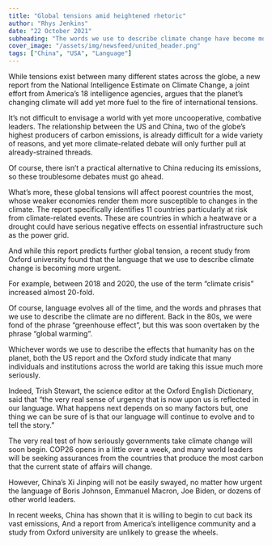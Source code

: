```yaml
---
title: "Global tensions amid heightened rhetoric"
author: "Rhys Jenkins"
date: "22 October 2021"
subheading: "The words we use to describe climate change have become more urgent amid a predicted rise in global tensions due to potential disagreements on climate."
cover_image: "/assets/img/newsfeed/united_header.png"
tags: ["China", "USA", "Language"]  
---
```


While tensions exist between many different states across the globe, a new report from the National Intelligence Estimate on Climate Change, a joint effort from America’s 18 intelligence agencies, argues that the planet’s changing climate will add yet more fuel to the fire of international tensions.

It’s not difficult to envisage a world with yet more uncooperative, combative leaders. The relationship between the US and China, two of the globe’s highest producers of carbon emissions, is already difficult for a wide variety of reasons, and yet more climate-related debate will only further pull at already-strained threads. 

Of course, there isn’t a practical alternative to China reducing its emissions, so these troublesome debates must go ahead.

What’s more, these global tensions will affect poorest countries the most, whose weaker economies render them more susceptible to changes in the climate. The report specifically identifies 11 countries particularly at risk from climate-related events. These are countries in which a heatwave or a drought could have serious negative effects on essential infrastructure such as the power grid. 

And while this report predicts further global tension, a recent study from Oxford university found that the language that we use to describe climate change is becoming more urgent. 

For example, between 2018 and 2020, the use of the term “climate crisis” increased almost 20-fold. 

Of course, language evolves all of the time, and the words and phrases that we use to describe the climate are no different. Back in the 80s, we were fond of the phrase “greenhouse effect”, but this was soon overtaken by the phrase “global warming”.

Whichever words we use to describe the effects that humanity has on the planet, both the US report and the Oxford study indicate that many individuals and institutions across the world are taking this issue much more seriously. 

Indeed, Trish Stewart, the science editor at the Oxford English Dictionary, said that “the very real sense of urgency that is now upon us is reflected in our language. What happens next depends on so many factors but, one thing we can be sure of is that our language will continue to evolve and to tell the story.”

The very real test of how seriously governments take climate change will soon begin. COP26 opens in a little over a week, and many world leaders will be seeking assurances from the countries that produce the most carbon that the current state of affairs will change. 

However, China’s Xi Jinping will not be easily swayed, no matter how urgent the language of Boris Johnson, Emmanuel Macron, Joe Biden, or dozens of other world leaders. 

In recent weeks, China has shown that it is willing to begin to cut back its vast emissions, And a report from America’s intelligence community and a study from Oxford university are unlikely to grease the wheels.